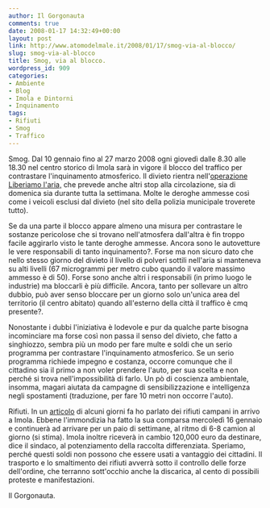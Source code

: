 ```yaml
---
author: Il Gorgonauta
comments: true
date: 2008-01-17 14:32:49+00:00
layout: post
link: http://www.atomodelmale.it/2008/01/17/smog-via-al-blocco/
slug: smog-via-al-blocco
title: Smog, via al blocco.
wordpress_id: 909
categories:
- Ambiente
- Blog
- Imola e Dintorni
- Inquinamento
tags:
- Rifiuti
- Smog
- Traffico
---
```


Smog. Dal 10 gennaio fino al 27 marzo 2008 ogni giovedì dalle 8.30 alle 18.30 nel centro storico di Imola sarà in vigore il blocco del traffico per contrastare l'inquinamento atmosferico. Il divieto rientra nell'[operazione Liberiamo l'aria,](http://pm.comune.imola.bo.it/VorreiSapere/Parliamo/liberaria/home.htm) che prevede anche altri stop alla circolazione, sia di domenica sia durante tutta la settimana. Molte le deroghe ammesse così come i veicoli esclusi dal divieto (nel sito della polizia municipale troverete tutto).

Se da una parte il blocco appare almeno una misura per contrastare le sostanze pericolose che si trovano nell'atmosfera dall'altra è fin troppo facile aggirarlo visto le tante deroghe ammesse. Ancora sono le autovetture le vere responsabili di tanto inquinamento?. Forse ma non sicuro dato che nello stesso giorno del divieto il livello di polveri sottili nell'aria si manteneva su alti livelli (67 microgrammi per metro cubo quando il valore massimo ammesso è di 50). Forse sono anche altri i responsabili (in primo luogo le industrie) ma bloccarli è più difficile. Ancora, tanto per sollevare un altro dubbio, può aver senso bloccare per un giorno solo un'unica area del territorio (il centro abitato) quando all'esterno della città il traffico è cmq presente?.

Nonostante i dubbi l'iniziativa è lodevole e pur da qualche parte bisogna incominciare ma forse così non passa il senso del divieto, che fatto a singhiozzo, sembra più un modo per fare multe e soldi che un  serio programma per contrastare l'inquinamento atmosferico. Se un serio programma richiede impegno e costanza, occorre comunque che il cittadino sia il primo a non voler prendere l'auto, per sua scelta e non perché si trova nell'impossibilità di farlo. Un pò di coscienza ambientale, insomma, magari aiutata da campagne di sensibilizzazione e intelligenza negli spostamenti (traduzione, per fare 10 metri non occorre l'auto).

<!-- more -->


Rifiuti. In un [articolo](http://www.atomodelmale.it/2008/01/13/i-rifiuti-campani-arrivamo-a-imola/) di alcuni giorni fa ho parlato dei rifiuti campani in arrivo a Imola. Ebbene l'immondizia ha fatto la sua comparsa mercoledì 16 gennaio e continuerà ad arrivare per un paio di settimane, al ritmo di 6-8 camion al giorno (si stima). Imola inoltre riceverà in cambio 120,000 euro da destinare, dice il sindaco, al potenziamento della raccolta differenziata. Speriamo, perché questi soldi non possono che essere usati a vantaggio dei cittadini. Il trasporto e lo smaltimento dei rifiuti avverrà sotto il controllo delle forze dell'ordine, che terranno sott'occhio anche la discarica, al cento di possibili proteste e manifestazioni.

Il Gorgonauta.
